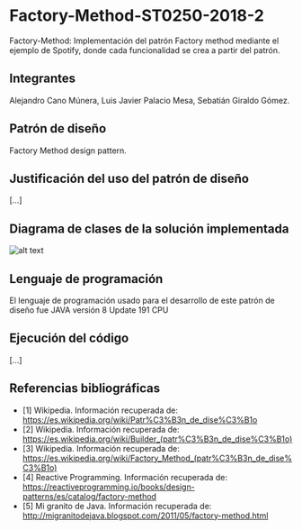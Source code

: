 # Factory-Method-ST0250-2018-2
Factory-Method: Implementación del patrón Factory method mediante el ejemplo de Spotify, donde cada funcionalidad se crea a partir del patrón.
## Integrantes
Alejandro Cano Múnera,
Luis Javier Palacio Mesa,
Sebatián Giraldo Gómez.
## Patrón de diseño
Factory Method design pattern.
## Justificación del uso del patrón de diseño
[...]
## Diagrama de clases de la solución implementada
![alt text]()
## Lenguaje de programación
El lenguaje de programación usado para el desarrollo de este patrón de diseño fue JAVA versión 8 Update 191 CPU
## Ejecución del código
[...]
## Referencias bibliográficas
- [1] Wikipedia. Información recuperada de:  https://es.wikipedia.org/wiki/Patr%C3%B3n_de_dise%C3%B1o
- [2] Wikipedia. Información recuperada de: https://es.wikipedia.org/wiki/Builder_(patr%C3%B3n_de_dise%C3%B1o)
- [3] Wikipedia. Información recuperada de: https://es.wikipedia.org/wiki/Factory_Method_(patr%C3%B3n_de_dise%C3%B1o)
- [4] Reactive Programming. Información recuperada de: https://reactiveprogramming.io/books/design-patterns/es/catalog/factory-method
- [5] Mi granito de Java. Información recuperada de: http://migranitodejava.blogspot.com/2011/05/factory-method.html
